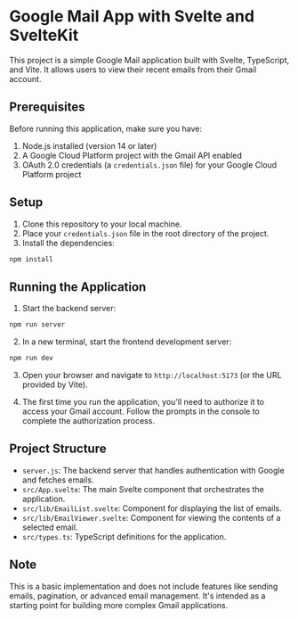 # Google Mail App with Svelte and SvelteKit

This project is a simple Google Mail application built with Svelte, TypeScript, and Vite. It allows users to view their recent emails from their Gmail account.

## Prerequisites

Before running this application, make sure you have:

1. Node.js installed (version 14 or later)
2. A Google Cloud Platform project with the Gmail API enabled
3. OAuth 2.0 credentials (a `credentials.json` file) for your Google Cloud Platform project

## Setup

1. Clone this repository to your local machine.
2. Place your `credentials.json` file in the root directory of the project.
3. Install the dependencies:

```bash
npm install
```

## Running the Application

1. Start the backend server:

```bash
npm run server
```

2. In a new terminal, start the frontend development server:

```bash
npm run dev
```

3. Open your browser and navigate to `http://localhost:5173` (or the URL provided by Vite).

4. The first time you run the application, you'll need to authorize it to access your Gmail account. Follow the prompts in the console to complete the authorization process.

## Project Structure

- `server.js`: The backend server that handles authentication with Google and fetches emails.
- `src/App.svelte`: The main Svelte component that orchestrates the application.
- `src/lib/EmailList.svelte`: Component for displaying the list of emails.
- `src/lib/EmailViewer.svelte`: Component for viewing the contents of a selected email.
- `src/types.ts`: TypeScript definitions for the application.

## Note

This is a basic implementation and does not include features like sending emails, pagination, or advanced email management. It's intended as a starting point for building more complex Gmail applications.